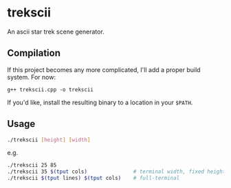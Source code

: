 # trekscii

An ascii star trek scene generator.


## Compilation

If this project becomes any more complicated, I'll add a proper build system. For now:

```
g++ trekscii.cpp -o trekscii
```
If you'd like, install the resulting binary to a location in your `$PATH`.

## Usage

```bash
./trekscii [height] [width]
```
e.g.

```bash
./trekscii 25 85
./trekscii 35 $(tput cols)               # terminal width, fixed height
./trekscii $(tput lines) $(tput cols)    # full-terminal
```
